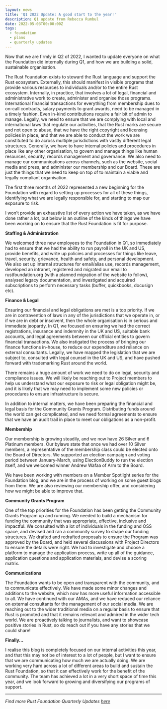 ```yaml
---
layout: news
title: 'Q1 2022 Update: A good start to the year!'
description: Q1 update from Rebecca Rumbul
date: 2022-05-03T00:00:00Z
tags:
  - foundation
  - plans
  - quarterly updates
---
```

Now that we are firmly in Q2 of 2022, I wanted to update everyone on what the Foundation did internally during Q1, and how we are building a solid, sustainable organisation.

The Rust Foundation exists to steward the Rust language and support the Rust ecosystem. Externally, this should manifest in visible programs that provide various resources to individuals and/or to the entire Rust ecosystem. Internally, in practice, that involves a lot of legal, financial and administrative work to create, administer and organise those programs. International financial transactions for everything from membership dues to on-call contracts, salary payments to grant awards, need to be managed in a timely fashion. Even in-kind contributions require a fair bit of admin to manage. Legally, we need to ensure that we are complying with local and international laws that regulate our activities, that the Rust marks are secure and not open to abuse, that we have the right copyright and licensing policies in place, and that we are able to conduct the work we are constituted to do across multiple jurisdictions with vastly different legal structures. Generally, we have to have internal policies and procedures in place like any other organisation, to govern and manage things like human resources, security, records management and governance. We also need to manage our communications across channels, such as the website, social media and press, and administer our membership and our Board. These are just the things that we need to keep on top of to maintain a viable and legally compliant organisation.

The first three months of 2022 represented a new beginning for the Foundation with regard to setting up processes for all of these things, identifying what we are legally responsible for, and starting to map our exposure to risk.

I won’t provide an exhaustive list of every action we have taken, as we have done rather a lot, but below is an outline of the kinds of things we have been working on to ensure that the Rust Foundation is fit for purpose.

**Staffing & Administration**

We welcomed three new employees to the Foundation in Q1, so immediately had to ensure that we had the ability to run payroll in the UK and US, provide benefits, and write up policies and processes for things like leave, travel, security, grievance, health and safety, and personal development. We also set up internal structures for email/alias use, records management, developed an intranet, registered and migrated our email to rustfoundation.org (with a planned migration of the website to follow), analysed legacy documentation, and investigated and acquired subscriptions to perform necessary tasks (buffer, quickbooks, docusign etc).

**Finance & Legal**

Ensuring our financial and legal obligations are met is a top priority. If we are in contravention of laws in any of the jurisdictions that we operate in, or if we are in debt or insolvent, then the whole organisation is in serious and immediate jeopardy. In Q1, we focused on ensuring we had the correct registrations, insurance and indemnity in the UK and US, suitable bank accounts, and legal agreements between our official entities to govern financial transactions. We also instigated the process of bringing our finance functions in-house, to reduce our expenditure and reliance on external consultants. Legally, we have mapped the legislation that we are subject to, consulted with legal counsel in the UK and US, and have pushed forward with trademarking Rust around the world.

There remains a huge amount of work we need to do on legal, security and compliance issues. We will likely be reaching out to Project members to help us understand what our exposure to risk or legal obligation might be, and it is likely that we may need to implement some new policies or procedures to ensure infrastructure is secure.

In addition to internal matters, we have been preparing the financial and legal basis for the Community Grants Program. Distributing funds around the world can get complicated, and we need formal agreements to ensure that we have an audit trail in place to meet our obligations as a non-profit.

**Membership**

Our membership is growing steadily, and we now have 26 Silver and 6 Platinum members. Our bylaws state that once we had over 10 Silver members, a representative of the membership class could be elected onto the Board of Directors. We supported an election campaign and voting period between January-March, using ElectionBuddy to run the election itself, and we welcomed winner Andrew Wafaa of Arm to the Board.

We have been working with members on a Member Spotlight series for the Foundation blog, and we are in the process of working on some guest blogs from them. We are also reviewing our membership offer, and considering how we might be able to improve that.

**Community Grants Program**

One of the top priorities for the Foundation has been getting the Community Grants Program up and running. We needed to build a mechanism for funding the community that was appropriate, effective, inclusive and impactful. We consulted with a lot of individuals in the funding and OSS space, and devised and ran a community survey to shape our funding structures. We drafted and redrafted proposals to ensure the Program was approved by the Board, and held several discussions with Project Directors to ensure the details were right. We had to investigate and choose a platform to manage the application process, write up all of the guidance, application questions and application materials, and devise a scoring matrix.

**Communications**

The Foundation wants to be open and transparent with the community, and to communicate effectively. We have made some minor changes and additions to the website, which now has more useful information accessible to all. We have continued with our AMAs, and we have reduced our reliance on external consultants for the management of our social media. We are reaching out to the wider traditional media on a regular basis to ensure that Rust is promoted and that it remains relevant and admired in the wider tech world. We are proactively talking to journalists, and want to showcase positive stories in Rust, so do reach out if you have any stories that we could share\!

**Finally...**

I realise this blog is completely focused on our internal activities this year, and that this may not be of interest to a lot of people, but I want to ensure that we are communicating how much we are actually doing. We are working very hard across a lot of different areas to build and sustain the Rust Foundation, so that it can effectively work for the benefit of the community. The team has achieved a lot in a very short space of time this year, and we look forward to growing and diversifying our programs of support.

---

*Find more Rust Foundation Quarterly Updates <a target="_blank" rel="noopener" href="https://foundation.rust-lang.org/tags/quarterly%20updates/">here</a>*